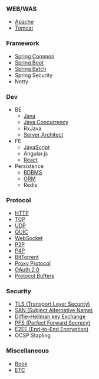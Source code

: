 ### WEB/WAS
- [Apache](https://github.com/agongi/study/tree/master/apache/)
- [Tomcat](https://github.com/agongi/study/tree/master/tomcat/)

### Framework
- [Spring Common](https://github.com/agongi/study/tree/master/spring-common/)
- [Spring Boot](https://github.com/agongi/study/tree/master/spring-boot/)
- [Spring Batch](tree/master/spring-batch/)
- Spring Security
- Netty

### Dev
- BE
  - [Java](https://github.com/agongi/study/tree/master/java/)
  - [Java Concurrency](https://github.com/agongi/study/tree/master/java-concurrency/)
  - RxJava
  - [Server Architect](https://github.com/agongi/study/tree/master/server-architect/)
- FE
  - [JavaScript](https://github.com/agongi/study/tree/master/javascript/)
  - Angular.js
  - [React](https://steemit.com/kr-dev/@heejin/facebook-react)
- Persistence
  - [RDBMS](https://github.com/agongi/study/tree/master/rdbms/)
  - [ORM](https://github.com/agongi/study/tree/master/orm/)
  - Redis

### Protocol
- [HTTP](https://github.com/agongi/study/tree/master/http/)
- [TCP](https://github.com/agongi/study/tree/master/tcp/)
- [UDP](https://github.com/agongi/study/tree/master/udp/)
- [QUIC](https://github.com/agongi/study/tree/master/quic/)
- [WebSocket](https://github.com/agongi/study/tree/master/websocket/)
- [P2P](https://github.com/agongi/study/tree/master/p2p/)
- [P4P](https://github.com/agongi/study/tree/master/p4p/)
- [BitTorrent](https://github.com/agongi/study/tree/master/bittorrent/)
- [Proxy Protocol](https://github.com/agongi/study/tree/master/proxy-protocol/)
- [OAuth 2.0](https://github.com/agongi/study/tree/master/oauth/)
- [Protocol Buffers](http://sjava.net/2012/12/%EB%B2%88%EC%97%AD-%EC%97%90%EC%9D%B4%EB%B8%8C%EB%A1%9Cavro-%ED%94%84%EB%A1%9C%ED%86%A0%EC%BD%9C-%EB%B2%84%ED%8D%BCprotocol-buffers-%EC%93%B0%EB%A6%AC%ED%94%84%ED%8A%B8thrift%EC%9D%98-%EC%8A%A4/)

### Security
- [TLS (Transport Layer Security)](https://github.com/agongi/study/tree/master/tls/)
- [SAN (Subject Alternative Name)](https://github.com/agongi/study/tree/master/san/)
- [Diffie–Hellman key Exchange](https://github.com/agongi/study/tree/master/diffie–hellman/)
- [PFS (Perfect Forward Secrecy)](https://github.com/agongi/study/tree/master/pfs/)
- [E2EE (End-to-End Encryption)](https://github.com/agongi/study/tree/master/e2ee/)
- OCSP Stapling

### Miscellaneous
- [Book](https://github.com/agongi/study/tree/master/book/)
- [ETC](https://github.com/agongi/study/tree/master/etc/)
